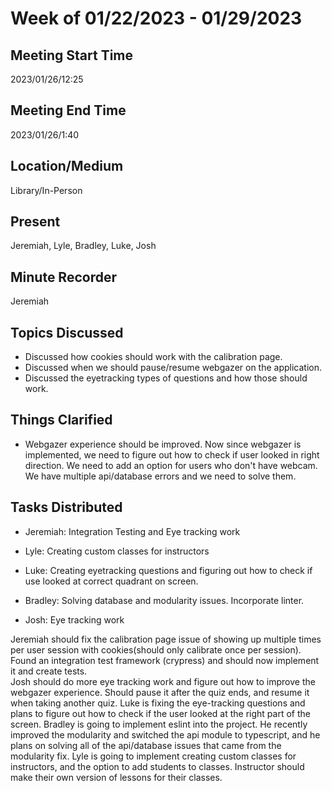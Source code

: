 # Week of 01/22/2023 - 01/29/2023

## Meeting Start Time

2023/01/26/12:25

## Meeting End Time

2023/01/26/1:40

## Location/Medium

Library/In-Person

## Present

Jeremiah, Lyle, Bradley, Luke, Josh

## Minute Recorder

Jeremiah

## Topics Discussed
- Discussed how cookies should work with the calibration page.
- Discussed when we should pause/resume webgazer on the application.
- Discussed the eyetracking types of questions and how those should work.

## Things Clarified
- Webgazer experience should be improved. Now since webgazer is implemented, we need to figure out how to check if user looked in right direction. We need to add an option for users who don't have webcam. We have multiple api/database errors and we need to solve them.


## Tasks Distributed
- Jeremiah: Integration Testing and Eye tracking work

- Lyle: Creating custom classes for instructors

- Luke: Creating eyetracking questions and figuring out how to check if use looked at correct quadrant on screen.

- Bradley: Solving database and modularity issues.  Incorporate linter.

- Josh: Eye tracking work

Jeremiah should fix the calibration page issue of showing up multiple times per user session with cookies(should only calibrate once per session). Found an integration test framework (crypress) and should now implement it and create tests.  
Josh should do more eye tracking work and figure out how to improve the webgazer experience. Should pause it after the quiz ends, and resume it when taking another quiz. 
Luke is fixing the eye-tracking questions and plans to figure out how to check if the user looked at the right part of the screen. 
Bradley is going to implement eslint into the project. He recently improved the modularity and switched the api module to typescript, and he plans on solving all of the api/database issues that came from the modularity fix. 
Lyle is going to implement creating custom classes for instructors, and the option to add students to classes. Instructor should make their own version of lessons for their classes.